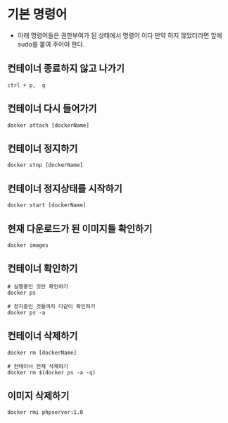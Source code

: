 # 기본 명령어
- 아래 명령어들은 권한부여가 된 상태에서 명령어 이다 만약 하지 않았더라면 앞에 sudo를 붙여 주어야 한다.

## 컨테이너 종료하지 않고 나가기
```
ctrl + p,  q
```
## 컨테이너 다시 들어가기
```
docker attach [dockerName]
```
## 컨테이너 정지하기
```
docker stop [dockerName]
```
## 컨테이너 정지상태를 시작하기
```
docker start [dockerName]
```
## 현재 다운로드가 된 이미지들 확인하기
```
docker images
```
## 컨테이너 확인하기
```
# 실행중인 것만 확인하기
docker ps

# 정지중인 것들까지 다같이 확인하기
docker ps -a
```
## 컨테이너 삭제하기
```
docker rm [dockerName]

# 컨테이너 전체 삭제하기
docker rm $(docker ps -a -q)
```
## 이미지 삭제하기
```
docker rmi phpserver:1.0
```